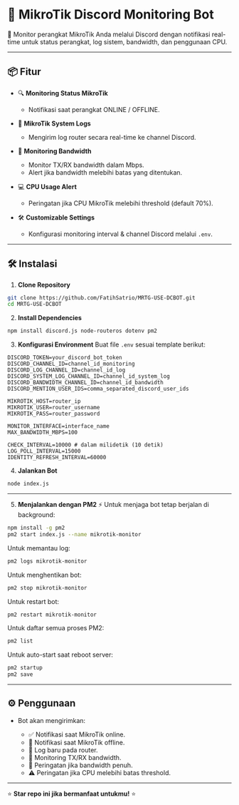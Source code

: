 # 📡 MikroTik Discord Monitoring Bot

🚀 Monitor perangkat MikroTik Anda melalui Discord dengan notifikasi real-time untuk status perangkat, log sistem, bandwidth, dan penggunaan CPU.

---

## 📦 Fitur

* 🔍 **Monitoring Status MikroTik**

  * Notifikasi saat perangkat ONLINE / OFFLINE.

* 📝 **MikroTik System Logs**

  * Mengirim log router secara real-time ke channel Discord.

* 📡 **Monitoring Bandwidth**

  * Monitor TX/RX bandwidth dalam Mbps.
  * Alert jika bandwidth melebihi batas yang ditentukan.

* 💻 **CPU Usage Alert**

  * Peringatan jika CPU MikroTik melebihi threshold (default 70%).

* 🛠️ **Customizable Settings**

  * Konfigurasi monitoring interval & channel Discord melalui `.env`.

---

## 🛠️ Instalasi

1. **Clone Repository**

```bash
git clone https://github.com/FatihSatrio/MRTG-USE-DCBOT.git
cd MRTG-USE-DCBOT
```

2. **Install Dependencies**

```bash
npm install discord.js node-routeros dotenv pm2
```

3. **Konfigurasi Environment**
   Buat file `.env` sesuai template berikut:

```
DISCORD_TOKEN=your_discord_bot_token
DISCORD_CHANNEL_ID=channel_id_monitoring
DISCORD_LOG_CHANNEL_ID=channel_id_log
DISCORD_SYSTEM_LOG_CHANNEL_ID=channel_id_system_log
DISCORD_BANDWIDTH_CHANNEL_ID=channel_id_bandwidth
DISCORD_MENTION_USER_IDS=comma_separated_discord_user_ids

MIKROTIK_HOST=router_ip
MIKROTIK_USER=router_username
MIKROTIK_PASS=router_password

MONITOR_INTERFACE=interface_name
MAX_BANDWIDTH_MBPS=100

CHECK_INTERVAL=10000 # dalam milidetik (10 detik)
LOG_POLL_INTERVAL=15000
IDENTITY_REFRESH_INTERVAL=60000
```

4. **Jalankan Bot**

```bash
node index.js
```

---
5. **Menjalankan dengan PM2** ⚡
   Untuk menjaga bot tetap berjalan di background:

```bash
npm install -g pm2
pm2 start index.js --name mikrotik-monitor
```

Untuk memantau log:

```bash
pm2 logs mikrotik-monitor
```

Untuk menghentikan bot:

```bash
pm2 stop mikrotik-monitor
```

Untuk restart bot:

```bash
pm2 restart mikrotik-monitor
```

Untuk daftar semua proses PM2:

```bash
pm2 list
```

Untuk auto-start saat reboot server:

```bash
pm2 startup
pm2 save
```

---

## ⚙️ Penggunaan

* Bot akan mengirimkan:

  * ✅ Notifikasi saat MikroTik online.
  * 🔴 Notifikasi saat MikroTik offline.
  * 📝 Log baru pada router.
  * 📡 Monitoring TX/RX bandwidth.
  * 🚨 Peringatan jika bandwidth penuh.
  * ⚠️ Peringatan jika CPU melebihi batas threshold.

---

⭐ **Star repo ini jika bermanfaat untukmu!** ⭐
